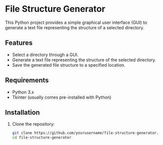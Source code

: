 # File Structure Generator

This Python project provides a simple graphical user interface (GUI) to generate a text file representing the structure of a selected directory. 

## Features

- Select a directory through a GUI.
- Generate a text file representing the structure of the selected directory.
- Save the generated file structure to a specified location.

## Requirements

- Python 3.x
- Tkinter (usually comes pre-installed with Python)

## Installation

1. Clone the repository:
   ```bash
   git clone https://github.com/yourusername/file-structure-generator.git
   cd file-structure-generator
